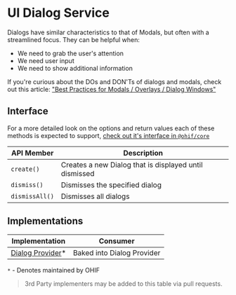 # UI Dialog Service

Dialogs have similar characteristics to that of Modals, but often with a
streamlined focus. They can be helpful when:

- We need to grab the user's attention
- We need user input
- We need to show additional information

If you're curious about the DOs and DON'Ts of dialogs and modals, check out this
article: ["Best Practices for Modals / Overlays / Dialog Windows"][ux-article]



## Interface

For a more detailed look on the options and return values each of these methods
is expected to support, [check out it's interface in `@ohif/core`][interface]

| API Member     | Description                                            |
| -------------- | ------------------------------------------------------ |
| `create()`     | Creates a new Dialog that is displayed until dismissed |
| `dismiss()`    | Dismisses the specified dialog                         |
| `dismissAll()` | Dismisses all dialogs                                  |

## Implementations

| Implementation                       | Consumer                   |
| ------------------------------------ | -------------------------- |
| [Dialog Provider][dialog-provider]\* | Baked into Dialog Provider |

`*` - Denotes maintained by OHIF

> 3rd Party implementers may be added to this table via pull requests.

<!--
  LINKS
-->

<!-- prettier-ignore-start -->
[interface]: https://github.com/OHIF/Viewers/blob/master/platform/core/src/services/UIDialogService/index.js
[dialog-provider]: https://github.com/OHIF/Viewers/blob/master/platform/ui/src/contextProviders/DialogProvider.js
[ux-article]: https://uxplanet.org/best-practices-for-modals-overlays-dialog-windows-c00c66cddd8c
<!-- prettier-ignore-end -->
